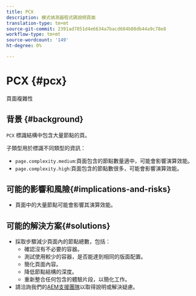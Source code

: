 ```yaml
---
title: PCX
description: 模式偵測器程式碼說明頁面
translation-type: tm+mt
source-git-commit: 2391ad7851d4e6634a7bacd684b08db44a9c78e8
workflow-type: tm+mt
source-wordcount: '149'
ht-degree: 0%

---
```



# PCX {#pcx}

頁面複雜性

## 背景 {#background}

`PCX` 標識結構中包含大量節點的頁。

子類型用於標識不同類型的資訊：

* `page.complexity.medium`:頁面包含的節點數量適中，可能會影響演算效能。
* `page.complexity.high`:頁面包含的節點數很多，可能會影響演算效能。

## 可能的影響和風險{#implications-and-risks}

* 頁面中的大量節點可能會影響其演算效能。

## 可能的解決方案{#solutions}

* 採取步驟減少頁面內的節點總數，包括：
   * 確認沒有不必要的容器。
   * 測試使用較少的容器，是否能達到相同的版面配置。
   * 簡化頁面內容。
   * 降低節點結構的深度。
   * 重新整合任何包含的體驗片段，以簡化工作。
* 請洽詢我們的[AEM支援團隊](https://helpx.adobe.com/enterprise/using/support-for-experience-cloud.html)以取得說明或解決疑慮。
